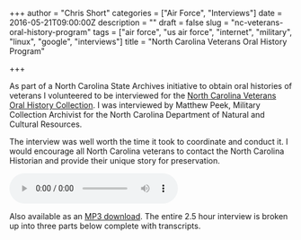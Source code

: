+++
author = "Chris Short"
categories = ["Air Force", "Interviews"]
date = 2016-05-21T09:00:00Z
description = ""
draft = false
slug = "nc-veterans-oral-history-program"
tags = ["air force", "us air force", "internet", "military", "linux", "google", "interviews"]
title = "North Carolina Veterans Oral History Program"

+++

As part of a North Carolina State Archives initiative to obtain oral histories of veterans I volunteered to be interviewed for the [North Carolina Veterans Oral History Collection](https://archives.ncdcr.gov/researchers/collections/military-collections/veterans-oral-history-program). I was interviewed by Matthew Peek, Military Collection Archivist for the North Carolina Department of Natural and Cultural Resources.

The interview was well worth the time it took to coordinate and conduct it. I would encourage all North Carolina veterans to contact the North Carolina Historian and provide their unique story for preservation.

<audio controls>
  <source src="https://cache.chrisshort.net/file/cache-chrisshort-net/MilColl_OH_1103_Christopher_B_Short_Interview.mp3" type="audio/mpeg">
Your browser does not support the audio element but you can download it as an MP3.
</audio>

Also available as an [MP3 download](https://cache.chrisshort.net/file/cache-chrisshort-net/MilColl_OH_1103_Christopher_B_Short_Interview.mp3). The entire 2.5 hour interview is broken up into three parts below complete with transcripts.